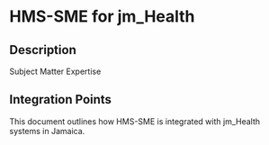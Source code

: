 # HMS-SME for jm_Health

## Description

Subject Matter Expertise

## Integration Points

This document outlines how HMS-SME is integrated with jm_Health systems in Jamaica.
